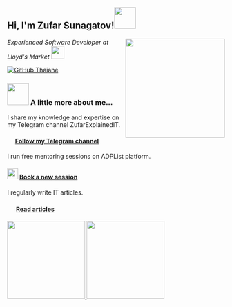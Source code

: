 <h2> Hi, I'm Zufar Sunagatov!<img src="https://media.giphy.com/media/mGcNjsfWAjY5AEZNw6/giphy.gif" width="50"></h2>
<img align='right' src="https://media.giphy.com/media/M9gbBd9nbDrOTu1Mqx/giphy.gif" width="230">
<p><em>Experienced Software Developer at Lloyd's Market </a><img src="https://media.giphy.com/media/fYSnHlufseco8Fh93Z/giphy.gif" width="30">
</em></p>

[![GitHub Thaiane](https://img.shields.io/github/followers/Sunagatov?label=follow&style=social)](https://github.com/Thaiane)

### <img src="https://media.giphy.com/media/VgCDAzcKvsR6OM0uWg/giphy.gif" width="50"> A little more about me...

<p>I share my knowledge and expertise on <br/> my Telegram channel ZufarExplainedIT.</p>

#### <img src="https://encrypted-tbn0.gstatic.com/images?q=tbn:ANd9GcTyZL7CFm4cqEZpJihA2aDn8tVZbNSZSGvv1w&usqp=CAU" width="15"> [Follow my Telegram channel ](https://t.me/zufarexplained)

<p>I run free mentoring sessions on ADPList platform.</p>

#### <img src="https://static.vecteezy.com/system/resources/previews/007/520/551/original/illustrations-of-mentoring-teaching-and-education-as-well-as-presentations-in-meetings-solid-icons-glyphs-silhouettes-free-vector.jpg" width="25"> [Book a new session](https://adplist.org/mentors/zufar-sunagatov)

<p>I regularly write IT articles.</p>

#### <img src="https://www.pngfind.com/pngs/m/92-926881_png-file-article-icon-png-transparent-png.png" width="17"> [Read articles](https://hackernoon.com/u/zufarexplained)



<p align="left">
<a href="https://github.com/yu199195">
  <img height="180em" src="https://github-readme-stats-eight-theta.vercel.app/api/top-langs/?username=Sunagatov&layout=compact&langs_count=10&theme=buefy"/>
  <img height="180em" src="https://github-readme-stats-eight-theta.vercel.app/api?username=Sunagatov&show_icons=true&theme=buefy&include_all_commits=true&count_private=true"/>
</a>
</p>
